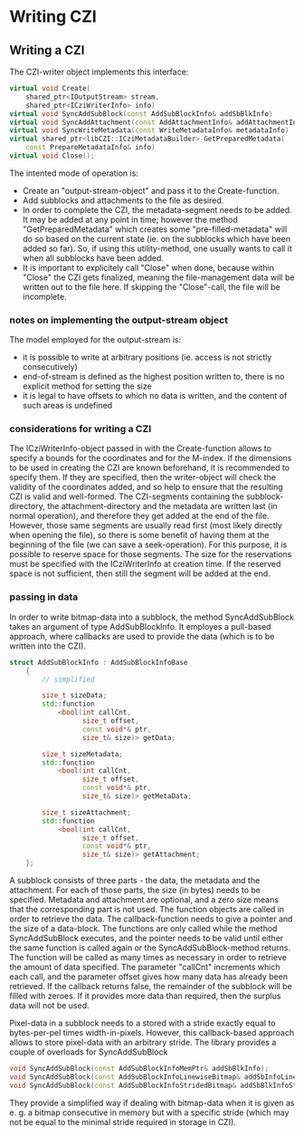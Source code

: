 Writing CZI
===========


## Writing a CZI ##

The CZI-writer object implements this interface:

```cpp
virtual void Create(
    shared_ptr<IOutputStream> stream, 
    shared_ptr<ICziWriterInfo> info) 
virtual void SyncAddSubBlock(const AddSubBlockInfo& addSbBlkInfo)
virtual void SyncAddAttachment(const AddAttachmentInfo& addAttachmentInfo)
virtual void SyncWriteMetadata(const WriteMetadataInfo& metadataInfo)
virtual shared_ptr<libCZI::ICziMetadataBuilder> GetPreparedMetadata(
    const PrepareMetadataInfo& info)
virtual void Close();
```

The intented mode of operation is:
* Create an "output-stream-object" and pass it to the Create-function.
* Add subblocks and attachments to the file as desired.
* In order to complete the CZI, the metadata-segment needs to be added. It may be added at any point in time; however the method "GetPreparedMetadata"
   which creates some "pre-filled-metadata" will do so based on the current state (ie. on the subblocks which have been added so far). So, if using
   this utility-method, one usually wants to call it when all subblocks have been added.
* It is important to explicitely call "Close" when done, because within "Close" the CZI gets finalized, meaning the file-management data will be
   written out to the file here. If skipping the "Close"-call, the file will be incomplete.

### notes on implementing the output-stream object ###

The model employed for the output-stream is:
* it is possible to write at arbitrary positions (ie. access is not strictly consecutively)
* end-of-stream is defined as the highest position written to, there is no explicit method for setting the size
* it is legal to have offsets to which no data is written, and the content of such areas is undefined

### considerations for writing a CZI ###

The ICziWriterInfo-object passed in with the Create-function allows to specify a bounds for the coordinates and for the M-index. If the 
dimensions to be used in creating the CZI are known beforehand, it is recommended to specify them. If they are specified, then the
writer-object will check the validity of the coordinates added, and so help to ensure that the resulting CZI is valid and well-formed.
The CZI-segments containing the subblock-directory, the attachment-directory and the metadata are written last (in normal operation), and 
therefore they get added at the end of the file. However, those same segments are usually read first (most likely directly when opening
the file), so there is some benefit of having them at the beginning of the file (we can save a seek-operation). For this purpose, it is
possible to reserve space for those segments. The size for the reservations must be specified with the ICziWriterInfo at creation time.
If the reserved space is not sufficient, then still the segment will be added at the end.

### passing in data

In order to write bitmap-data into a subblock, the method SyncAddSubBlock takes an argument of type AddSubBlockInfo. It employes a pull-based approach, where callbacks are used to provide the data (which is to be written into the CZI).

```cpp
struct AddSubBlockInfo : AddSubBlockInfoBase
	{
		// simplified

		size_t sizeData;		
		std::function
			<bool(int callCnt, 
				  size_t offset, 
				  const void*& ptr, 
				  size_t& size)> getData;

		size_t sizeMetadata;	
		std::function
			<bool(int callCnt, 
				  size_t offset, 
				  const void*& ptr, 
				  size_t& size)> getMetaData;

		size_t sizeAttachment;	
		std::function
			<bool(int callCnt, 
				  size_t offset, 
				  const void*& ptr, 
				  size_t& size)> getAttachment;
	};
```

A subblock consists of three parts - the data, the metadata and the attachment. For each of those parts, the size (in bytes) needs to be specified. Metadata and attachment are optional, and a zero size means that the corresponding part is not used. The function objects are called in order to retrieve the data. The callback-function needs to give a pointer and the size of a data-block. The functions are only called while the method SyncAddSubBlock executes, and the pointer needs to be valid until either the same function is called again or the SyncAddSubBlock-method returns. The function will be called as many times as necessary in order to retrieve the amount of data specified. The parameter "callCnt" increments which each call, and the parameter offset gives how many data has already been retrieved.
If the callback returns false, the remainder of the subblock will be filled with zeroes. If it provides more data than required, then the surplus data will not be used.

Pixel-data in a subblock needs to a stored with a stride exactly equal to bytes-per-pel times width-in-pixels. However, this callback-based approach allows to store pixel-data with an arbitrary stride.
The library provides a couple of overloads for SyncAddSubBlock 

```cpp
void SyncAddSubBlock(const AddSubBlockInfoMemPtr& addSbBlkInfo);
void SyncAddSubBlock(const AddSubBlockInfoLinewiseBitmap& addSbInfoLinewise);
void SyncAddSubBlock(const AddSubBlockInfoStridedBitmap& addSbBlkInfoStrideBitmap);
```

They provide a simplified way if dealing with bitmap-data when it is given as e. g. a bitmap consecutive in memory but with a specific stride (which may not be equal to the minimal stride required in storage in CZI).